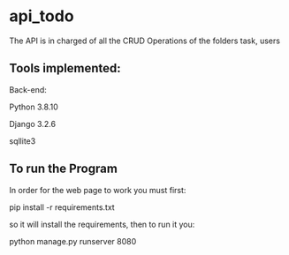 # api_todo

The API is in charged of all the CRUD Operations of the folders task, users  


## Tools implemented:

Back-end:

Python 3.8.10

Django 3.2.6

sqllite3

## To run the Program

In order for the web page to work you must first:

pip install -r requirements.txt

so it will install the requirements, then to run it you:

python manage.py runserver 8080
